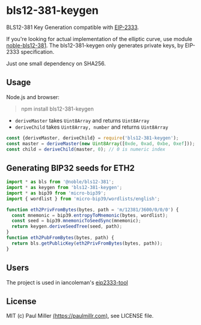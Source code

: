 # bls12-381-keygen

BLS12-381 Key Generation compatible with [EIP-2333](https://eips.ethereum.org/EIPS/eip-2333).

If you're looking for actual implementation of the elliptic curve,
use module [noble-bls12-381](https://github.com/paulmillr/noble-bls12-381).
The bls12-381-keygen only generates private keys, by EIP-2333 specification.

Just one small dependency on SHA256.

## Usage

Node.js and browser:

> npm install bls12-381-keygen

- `deriveMaster` takes `Uint8Array` and returns `Uint8Array`
- `deriveChild` takes `Uint8Array, number` and returns `Uint8Array`

```js
const {deriveMaster, deriveChild} = require('bls12-381-keygen');
const master = deriveMaster(new Uint8Array([0xde, 0xad, 0xbe, 0xef]));
const child = deriveChild(master, 0); // 0 is numeric index
```

## Generating BIP32 seeds for ETH2

```js
import * as bls from '@noble/bls12-381';
import * as keygen from 'bls12-381-keygen';
import * as bip39 from 'micro-bip39';
import { wordlist } from 'micro-bip39/wordlists/english';

function eth2PrivFromBytes(bytes, path = 'm/12381/3600/0/0/0') {
  const mnemonic = bip39.entropyToMnemonic(bytes, wordlist);
  const seed = bip39.mnemonicToSeedSync(mnemonic);
  return keygen.deriveSeedTree(seed, path);
}
function eth2PubFromBytes(bytes, path) {
  return bls.getPublicKey(eth2PrivFromBytes(bytes, path));
}
```

## Users

The project is used in iancoleman's [eip2333-tool](https://iancoleman.io/eip2333/)

## License

MIT (c) Paul Miller [(https://paulmillr.com)](https://paulmillr.com), see LICENSE file.

